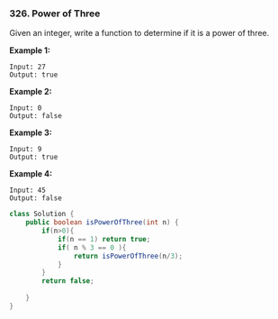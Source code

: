 ### 326. Power of Three

Given an integer, write a function to determine if it is a power of three.

**Example 1:**

```
Input: 27
Output: true
```

**Example 2:**

```
Input: 0
Output: false
```

**Example 3:**

```
Input: 9
Output: true
```

**Example 4:**

```
Input: 45
Output: false
```

~~~java
class Solution {
    public boolean isPowerOfThree(int n) {
        if(n>0){
            if(n == 1) return true;
            if( n % 3 == 0 ){
                return isPowerOfThree(n/3);
            }
        }
        return false;
        
    }
}
~~~

